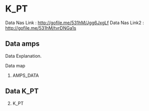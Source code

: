 # K_PT


Data Nas Link : http://gofile.me/531hM/Jgg6JxgLf
Data Nas Link2 : http://gofile.me/531hM/tvrDNGa1s

## Data amps
Data Explanation.

Data map

1. AMPS_DATA

## Data K_PT

2. K_PT


